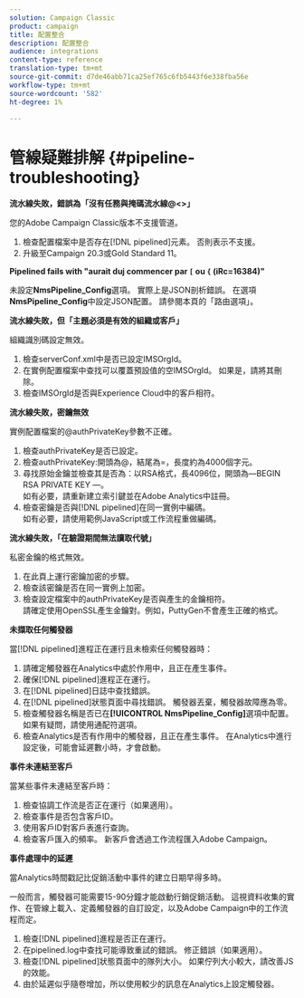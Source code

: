 ```yaml
---
solution: Campaign Classic
product: campaign
title: 配置整合
description: 配置整合
audience: integrations
content-type: reference
translation-type: tm+mt
source-git-commit: d7de46abb71ca25ef765c6fb5443f6e338fba56e
workflow-type: tm+mt
source-wordcount: '582'
ht-degree: 1%

---
```



# 管線疑難排解 {#pipeline-troubleshooting}

**流水線失敗，錯誤為「沒有任務與掩碼流水線@&lt;>」**

您的Adobe Campaign Classic版本不支援管道。

1. 檢查配置檔案中是否存在[!DNL pipelined]元素。 否則表示不支援。
1. 升級至Campaign 20.3或Gold Standard 11。

**Pipelined fails with &quot;aurait duj commencer par  `[` ou `{` (iRc=16384)&quot;**

未設定&#x200B;**NmsPipeline_Config**選項。 實際上是JSON剖析錯誤。
在選項**NmsPipeline_Config**&#x200B;中設定JSON配置。 請參閱本頁的「路由選項」。

**流水線失敗，但「主題必須是有效的組織或客戶」**

組織識別碼設定無效。

1. 檢查serverConf.xml中是否已設定IMSOrgId。
1. 在實例配置檔案中查找可以覆蓋預設值的空IMSOrgId。 如果是，請將其刪除。
1. 檢查IMSOrgId是否與Experience Cloud中的客戶相符。

**流水線失敗，密鑰無效**

實例配置檔案的@authPrivateKey參數不正確。

1. 檢查authPrivateKey是否已設定。
1. 檢查authPrivateKey:開頭為@，結尾為=，長度約為4000個字元。
1. 尋找原始金鑰並檢查其是否為：以RSA格式，長4096位，開頭為—BEGIN RSA PRIVATE KEY —。
   <br> 如有必要，請重新建立索引鍵並在Adobe Analytics中註冊。
1. 檢查密鑰是否與[!DNL pipelined]在同一實例中編碼。 <br>如有必要，請使用範例JavaScript或工作流程重做編碼。

**流水線失敗，「在驗證期間無法讀取代號」**

私密金鑰的格式無效。

1. 在此頁上運行密鑰加密的步驟。
1. 檢查該密鑰是否在同一實例上加密。
1. 檢查設定檔案中的authPrivateKey是否與產生的金鑰相符。 <br>請確定使用OpenSSL產生金鑰對。例如，PuttyGen不會產生正確的格式。

**未擷取任何觸發器**

當[!DNL pipelined]進程正在運行且未檢索任何觸發器時：

1. 請確定觸發器在Analytics中處於作用中，且正在產生事件。
1. 確保[!DNL pipelined]進程正在運行。
1. 在[!DNL pipelined]日誌中查找錯誤。
1. 在[!DNL pipelined]狀態頁面中尋找錯誤。 觸發器丟棄，觸發器故障應為零。
1. 檢查觸發器名稱是否已在&#x200B;**[!UICONTROL NmsPipeline_Config]**&#x200B;選項中配置。 如果有疑問，請使用通配符選項。
1. 檢查Analytics是否有作用中的觸發器，且正在產生事件。 在Analytics中進行設定後，可能會延遲數小時，才會啟動。

**事件未連結至客戶**

當某些事件未連結至客戶時：

1. 檢查協調工作流是否正在運行（如果適用）。
1. 檢查事件是否包含客戶ID。
1. 使用客戶ID對客戶表進行查詢。
1. 檢查客戶匯入的頻率。 新客戶會透過工作流程匯入Adobe Campaign。

**事件處理中的延遲**

當Analytics時間戳記比促銷活動中事件的建立日期早得多時。

一般而言，觸發器可能需要15-90分鐘才能啟動行銷促銷活動。 這視資料收集的實作、在管線上載入、定義觸發器的自訂設定，以及Adobe Campaign中的工作流程而定。

1. 檢查[!DNL pipelined]進程是否正在運行。
1. 在pipelined.log中查找可能導致重試的錯誤。 修正錯誤（如果適用）。
1. 檢查[!DNL pipelined]狀態頁面中的隊列大小。 如果佇列大小較大，請改善JS的效能。
1. 由於延遲似乎隨卷增加，所以使用較少的訊息在Analytics上設定觸發器。

